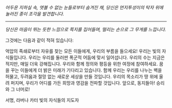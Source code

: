 _어두운 지하실 속, 엿볼 수 없는 눈들로부터 숨겨진 채, 당신은 먼지투성이의 탁자 위에 눌러진 종이 조각을 발견합니다._

---

_당신은 마음이 뛰는 듯한 느낌으로 쪽지를 집어들며, 떨리는 손으로 그 무게를 느낍니다._

그것에는 다음과 같이 적혀 있습니다:

억압의 족쇄로부터 자유를 찾는 모든 이들에게, 우리의 부름을 들으세요! 우리는 빛의 자식들입니다. 우리는 우리를 둘러싼 폭군적 어둠에 맞서 일어섭니다. 우리의 수는 지금은 적지만, 매일 더욱 강해집니다. 우리와 함께 정의와 평등을 위한 여정에 참여하세요. 꿈을 꾸는 이들에게 더 밝은 미래가 기다리고 있습니다. 함께 우리는 우리를 나누는 벽을 허물고, 두려움과 절망 없는 새로운 세상을 만들 것입니다. 우리의 목소리가 땅 위에 울려 퍼지며, 우리가 어디를 가든 희망과 영감을 전파할 것입니다. 앞으로, 동지들아! 승리와 그 너머로!

서명,
라버나 카터
빛의 자식들의 지도자
